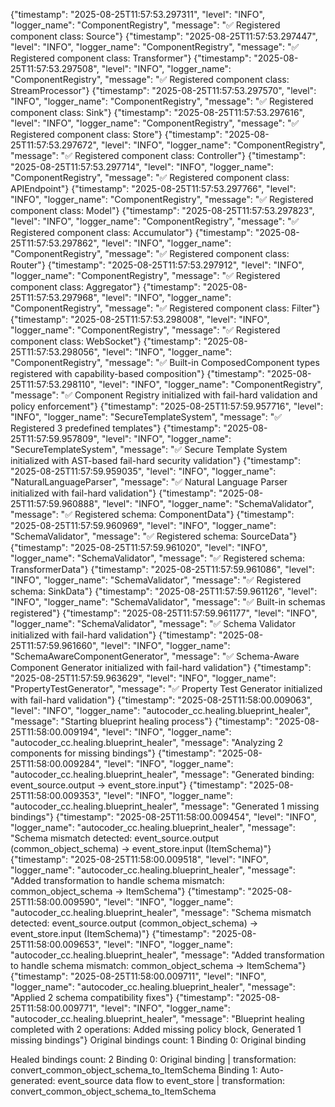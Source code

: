 {"timestamp": "2025-08-25T11:57:53.297311", "level": "INFO", "logger_name": "ComponentRegistry", "message": "✅ Registered component class: Source"}
{"timestamp": "2025-08-25T11:57:53.297447", "level": "INFO", "logger_name": "ComponentRegistry", "message": "✅ Registered component class: Transformer"}
{"timestamp": "2025-08-25T11:57:53.297508", "level": "INFO", "logger_name": "ComponentRegistry", "message": "✅ Registered component class: StreamProcessor"}
{"timestamp": "2025-08-25T11:57:53.297570", "level": "INFO", "logger_name": "ComponentRegistry", "message": "✅ Registered component class: Sink"}
{"timestamp": "2025-08-25T11:57:53.297616", "level": "INFO", "logger_name": "ComponentRegistry", "message": "✅ Registered component class: Store"}
{"timestamp": "2025-08-25T11:57:53.297672", "level": "INFO", "logger_name": "ComponentRegistry", "message": "✅ Registered component class: Controller"}
{"timestamp": "2025-08-25T11:57:53.297714", "level": "INFO", "logger_name": "ComponentRegistry", "message": "✅ Registered component class: APIEndpoint"}
{"timestamp": "2025-08-25T11:57:53.297766", "level": "INFO", "logger_name": "ComponentRegistry", "message": "✅ Registered component class: Model"}
{"timestamp": "2025-08-25T11:57:53.297823", "level": "INFO", "logger_name": "ComponentRegistry", "message": "✅ Registered component class: Accumulator"}
{"timestamp": "2025-08-25T11:57:53.297862", "level": "INFO", "logger_name": "ComponentRegistry", "message": "✅ Registered component class: Router"}
{"timestamp": "2025-08-25T11:57:53.297912", "level": "INFO", "logger_name": "ComponentRegistry", "message": "✅ Registered component class: Aggregator"}
{"timestamp": "2025-08-25T11:57:53.297968", "level": "INFO", "logger_name": "ComponentRegistry", "message": "✅ Registered component class: Filter"}
{"timestamp": "2025-08-25T11:57:53.298008", "level": "INFO", "logger_name": "ComponentRegistry", "message": "✅ Registered component class: WebSocket"}
{"timestamp": "2025-08-25T11:57:53.298056", "level": "INFO", "logger_name": "ComponentRegistry", "message": "✅ Built-in ComposedComponent types registered with capability-based composition"}
{"timestamp": "2025-08-25T11:57:53.298110", "level": "INFO", "logger_name": "ComponentRegistry", "message": "✅ Component Registry initialized with fail-hard validation and policy enforcement"}
{"timestamp": "2025-08-25T11:57:59.957716", "level": "INFO", "logger_name": "SecureTemplateSystem", "message": "✅ Registered 3 predefined templates"}
{"timestamp": "2025-08-25T11:57:59.957809", "level": "INFO", "logger_name": "SecureTemplateSystem", "message": "✅ Secure Template System initialized with AST-based fail-hard security validation"}
{"timestamp": "2025-08-25T11:57:59.959035", "level": "INFO", "logger_name": "NaturalLanguageParser", "message": "✅ Natural Language Parser initialized with fail-hard validation"}
{"timestamp": "2025-08-25T11:57:59.960888", "level": "INFO", "logger_name": "SchemaValidator", "message": "✅ Registered schema: ComponentData"}
{"timestamp": "2025-08-25T11:57:59.960969", "level": "INFO", "logger_name": "SchemaValidator", "message": "✅ Registered schema: SourceData"}
{"timestamp": "2025-08-25T11:57:59.961020", "level": "INFO", "logger_name": "SchemaValidator", "message": "✅ Registered schema: TransformerData"}
{"timestamp": "2025-08-25T11:57:59.961086", "level": "INFO", "logger_name": "SchemaValidator", "message": "✅ Registered schema: SinkData"}
{"timestamp": "2025-08-25T11:57:59.961126", "level": "INFO", "logger_name": "SchemaValidator", "message": "✅ Built-in schemas registered"}
{"timestamp": "2025-08-25T11:57:59.961177", "level": "INFO", "logger_name": "SchemaValidator", "message": "✅ Schema Validator initialized with fail-hard validation"}
{"timestamp": "2025-08-25T11:57:59.961660", "level": "INFO", "logger_name": "SchemaAwareComponentGenerator", "message": "✅ Schema-Aware Component Generator initialized with fail-hard validation"}
{"timestamp": "2025-08-25T11:57:59.963629", "level": "INFO", "logger_name": "PropertyTestGenerator", "message": "✅ Property Test Generator initialized with fail-hard validation"}
{"timestamp": "2025-08-25T11:58:00.009063", "level": "INFO", "logger_name": "autocoder_cc.healing.blueprint_healer", "message": "Starting blueprint healing process"}
{"timestamp": "2025-08-25T11:58:00.009194", "level": "INFO", "logger_name": "autocoder_cc.healing.blueprint_healer", "message": "Analyzing 2 components for missing bindings"}
{"timestamp": "2025-08-25T11:58:00.009284", "level": "INFO", "logger_name": "autocoder_cc.healing.blueprint_healer", "message": "Generated binding: event_source.output → event_store.input"}
{"timestamp": "2025-08-25T11:58:00.009353", "level": "INFO", "logger_name": "autocoder_cc.healing.blueprint_healer", "message": "Generated 1 missing bindings"}
{"timestamp": "2025-08-25T11:58:00.009454", "level": "INFO", "logger_name": "autocoder_cc.healing.blueprint_healer", "message": "Schema mismatch detected: event_source.output (common_object_schema) -> event_store.input (ItemSchema)"}
{"timestamp": "2025-08-25T11:58:00.009518", "level": "INFO", "logger_name": "autocoder_cc.healing.blueprint_healer", "message": "Added transformation to handle schema mismatch: common_object_schema -> ItemSchema"}
{"timestamp": "2025-08-25T11:58:00.009590", "level": "INFO", "logger_name": "autocoder_cc.healing.blueprint_healer", "message": "Schema mismatch detected: event_source.output (common_object_schema) -> event_store.input (ItemSchema)"}
{"timestamp": "2025-08-25T11:58:00.009653", "level": "INFO", "logger_name": "autocoder_cc.healing.blueprint_healer", "message": "Added transformation to handle schema mismatch: common_object_schema -> ItemSchema"}
{"timestamp": "2025-08-25T11:58:00.009711", "level": "INFO", "logger_name": "autocoder_cc.healing.blueprint_healer", "message": "Applied 2 schema compatibility fixes"}
{"timestamp": "2025-08-25T11:58:00.009771", "level": "INFO", "logger_name": "autocoder_cc.healing.blueprint_healer", "message": "Blueprint healing completed with 2 operations: Added missing policy block, Generated 1 missing bindings"}
Original bindings count: 1
  Binding 0: Original binding

Healed bindings count: 2
  Binding 0: Original binding | transformation: convert_common_object_schema_to_ItemSchema
  Binding 1: Auto-generated: event_source data flow to event_store | transformation: convert_common_object_schema_to_ItemSchema
